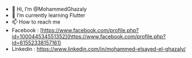 - 👋 Hi, I’m @MohammedGhazaly
- 🌱 I’m currently learning Flutter
- 📫 How to reach me 
- Facebook : [https://www.facebook.com/profile.php?id=100044534551352](https://www.facebook.com/profile.php?id=61552338157161)
- Linkedin : https://www.linkedin.com/in/mohammed-elsayed-el-ghazaly/

<!---
MohammedGhazaly/MohammedGhazaly is a ✨ special ✨ repository because its `README.md` (this file) appears on your GitHub profile.
You can click the Preview link to take a look at your changes.
--->
